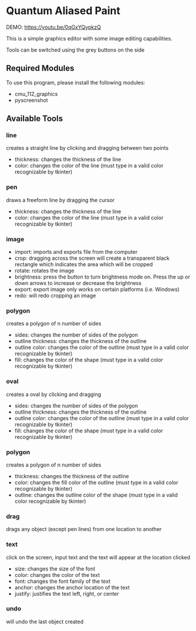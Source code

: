 # Quantum Aliased Paint

DEMO: https://youtu.be/0qGxYQypkzQ

This is a simple graphics editor with some image editing capabilities. 

Tools can be switched using the grey buttons on the side

## Required Modules

To use this program, please install the following modules:
* cmu_112_graphics
* pyscreenshot

## Available Tools

### line
creates a straight line by clicking and dragging between two points
* thickness: changes the thickness of the line
* color: changes the color of the line (must type in a valid color recognizable by tkinter)

### pen
draws a freeform line by dragging the cursor
* thickness: changes the thickness of the line
* color: changes the color of the line (must type in a valid color recognizable by tkinter)

### image
* import: imports and exports file from the computer
* crop: dragging across the screen will create a transparent black rectangle which indicates the area which will be cropped
* rotate: rotates the image 
* brightness: press the button to turn brightness mode on. Press the up or down arrows to increase or decrease the brightness
* export: export image only works on certain platforms (i.e. Windows)
* redo: will redo cropping an image

### polygon
creates a polygon of n number of sides
* sides: changes the number of sides of the polygon
* outline thickness: changes the thickness of the outline
* outline color: changes the color of the outline (must type in a valid color recognizable by tkinter)
* fill: changes the color of the shape (must type in a valid color recognizable by tkinter)

### oval
creates a oval by clicking and dragging
* sides: changes the number of sides of the polygon
* outline thickness: changes the thickness of the outline
* outline color: changes the color of the outline (must type in a valid color recognizable by tkinter)
* fill: changes the color of the shape (must type in a valid color recognizable by tkinter)

### polygon
creates a polygon of n number of sides
* thickness: changes the thickness of the outline
* color: changes the fill color of the outline (must type in a valid color recognizable by tkinter)
* outline: changes the outline color of the shape (must type in a valid color recognizable by tkinter)

### drag
drags any object (except pen lines) from one location to another

### text
click on the screen, input text and the text will appear at the location clicked
* size: changes the size of the font
* color: changes the color of the text
* font: changes the font family of the text
* anchor: changes the anchor location of the text
* justify: justifies the text left, right, or center

### undo
 will undo the last object created
